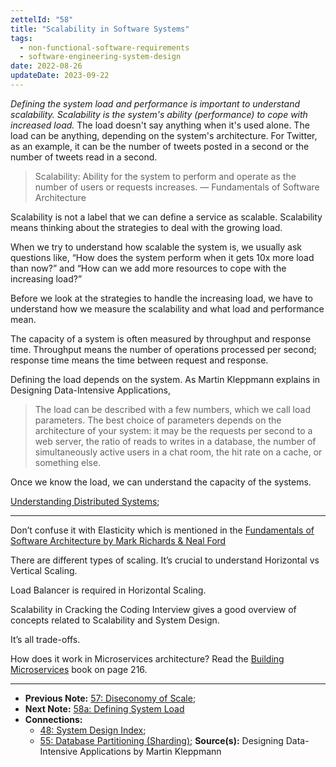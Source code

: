 ```yaml
---
zettelId: "58"
title: "Scalability in Software Systems"
tags:
  - non-functional-software-requirements
  - software-engineering-system-design
date: 2022-08-26
updateDate: 2023-09-22
---
```


_Defining the system load and performance is important to understand scalability. Scalability is the system's ability (performance) to cope with increased load._ The load doesn't say anything when it's used alone. The load can be anything, depending on the system's architecture. For Twitter, as an example, it can be the number of tweets posted in a second or the number of tweets read in a second.

> Scalability: Ability for the system to perform and operate as the number of users or requests increases. — Fundamentals of Software Architecture

Scalability is not a label that we can define a service as scalable. Scalability means thinking about the strategies to deal with the growing load.

When we try to understand how scalable the system is, we usually ask questions like, “How does the system perform when it gets 10x more load than now?” and “How can we add more resources to cope with the increasing load?”

Before we look at the strategies to handle the increasing load, we have to understand how we measure the scalability and what load and performance mean.

The capacity of a system is often measured by throughput and response time. Throughput means the number of operations processed per second; response time means the time between request and response.

Defining the load depends on the system. As Martin Kleppmann explains in Designing Data-Intensive Applications,

> The load can be described with a few numbers, which we call load parameters. The best choice of parameters depends on the architecture of your system: it may be the requests per second to a web server, the ratio of reads to writes in a database, the number of simultaneously active users in a chat room, the hit rate on a cache, or something else.

Once we know the load, we can understand the capacity of the systems.

[Understanding Distributed Systems](/https://understandingdistributed.systems/);

---

Don’t confuse it with Elasticity which is mentioned in the [Fundamentals of Software Architecture by Mark Richards & Neal Ford](http://fundamentalsofsoftwarearchitecture.com/)

There are different types of scaling. It’s crucial to understand Horizontal vs Vertical Scaling.

Load Balancer is required in Horizontal Scaling.

Scalability in Cracking the Coding Interview gives a good overview of concepts related to Scalability and System Design.

It’s all trade-offs.

How does it work in Microservices architecture? Read the [Building Microservices](https://samnewman.io/books/building_microservices_2nd_edition/) book on page 216.

---

- **Previous Note:** [57: Diseconomy of Scale](/notes/57/);
- **Next Note:** [58a: Defining System Load](/notes/58a/)
- **Connections:**
  - [48: System Design Index](/notes/48/);
  - [55: Database Partitioning (Sharding)](/notes/55/);
**Source(s):** Designing Data-Intensive Applications by Martin Kleppmann
